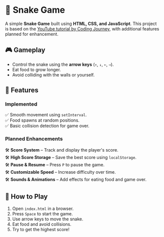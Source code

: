 # 🐍 Snake Game

A simple **Snake Game** built using **HTML, CSS, and JavaScript**. This project is based on the [YouTube tutorial by Coding Journey](https://www.youtube.com/watch?v=uyhzCBEGaBY), with additional features planned for enhancement.

## 🎮 Gameplay
- Control the snake using the **arrow keys** (`↑`, `↓`, `←`, `→`).
- Eat food to grow longer.
- Avoid colliding with the walls or yourself.

## 🚀 Features
### Implemented
✅ Smooth movement using `setInterval`.  
✅ Food spawns at random positions.  
✅ Basic collision detection for game over.  

### Planned Enhancements
🛠️ **Score System** – Track and display the player's score.  
🛠️ **High Score Storage** – Save the best score using `localStorage`.  
🛠️ **Pause & Resume** – Press `P` to pause the game.  
🛠️ **Customizable Speed** – Increase difficulty over time.  
🛠️ **Sounds & Animations** – Add effects for eating food and game over.  

## 📜 How to Play
1. Open `index.html` in a browser.
2. Press `Space` to start the game.
3. Use arrow keys to move the snake.
4. Eat food and avoid collisions.
5. Try to get the highest score!



